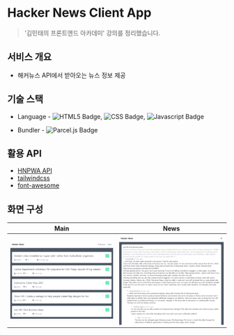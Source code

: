 # Hacker News Client App

> '김민태의 프론트엔드 아카데미' 강의를 정리했습니다.



## 서비스 개요

- 해커뉴스 API에서 받아오는 뉴스 정보 제공



## 기술 스택

- Language - ![HTML5 Badge](https://img.shields.io/badge/HTML5-e34f26?style=flat-square&logo=HTML5&logoColor=white), ![CSS Badge](https://img.shields.io/badge/CSS3-1572B6?style=flat-square&logo=CSS3&logoColor=white), ![Javascript Badge](https://img.shields.io/badge/Javascript-f7df1e?style=flat-square&logo=JavaScript&logoColor=black)

- Bundler - ![Parcel.js Badge](https://img.shields.io/badge/Parcel.js-e34f26?style=flat-square&logo=Parcel.js&color=black)



## 활용 API

- [HNPWA API](https://github.com/tastejs/hacker-news-pwas/blob/master/docs/api.md)
- [tailwindcss](https://tailwindcss.com/)
- [font-awesome](https://fontawesome.com/)



## 화면 구성

|                             Main                             |                             News                             |
| :----------------------------------------------------------: | :----------------------------------------------------------: |
| ![image-20210606165434250](./README.assets/image-20210606165434250.png) | ![image-20210606165942096](./README.assets/image-20210606165942096.png) |

